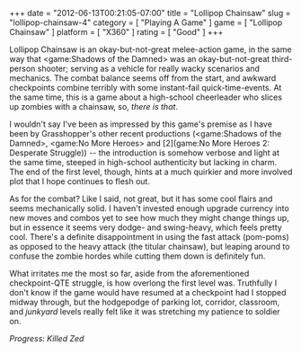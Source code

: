 +++
date = "2012-06-13T00:21:05-07:00"
title = "Lollipop Chainsaw"
slug = "lollipop-chainsaw-4"
category = [ "Playing A Game" ]
game = [ "Lollipop Chainsaw" ]
platform = [ "X360" ]
rating = [ "Good" ]
+++

Lollipop Chainsaw is an okay-but-not-great melee-action game, in the same way that <game:Shadows of the Damned> was an okay-but-not-great third-person shooter; serving as a vehicle for really wacky scenarios and mechanics.  The combat balance seems off from the start, and awkward checkpoints combine terribly with some instant-fail quick-time-events.  At the same time, this is a game about a high-school cheerleader who slices up zombies with a chainsaw, so, <i>there is that</i>.

I wouldn't say I've been as impressed by this game's premise as I have been by Grasshopper's other recent productions (<game:Shadows of the Damned>, <game:No More Heroes> and [2](game:No More Heroes 2: Desperate Struggle)) -- the introduction is somehow verbose and light at the same time, steeped in high-school authenticity but lacking in charm.  The end of the first level, though, hints at a much quirkier and more involved plot that I hope continues to flesh out.

As for the combat?  Like I said, not great, but it has some cool flairs and seems mechanically solid.  I haven't invested enough upgrade currency into new moves and combos yet to see how much they might change things up, but in essence it seems very dodge- and swing-heavy, which feels pretty cool.  There's a definite disappointment in using the fast attack (pom-poms) as opposed to the heavy attack (the titular chainsaw), but leaping around to confuse the zombie hordes while cutting them down is definitely fun.

What irritates me the most so far, aside from the aforementioned checkpoint-QTE struggle, is how overlong the first level was.  Truthfully I don't know if the game would have resumed at a checkpoint had I stopped midway through, but the hodgepodge of parking lot, corridor, classroom, and <i>junkyard</i> levels really felt like it was stretching my patience to soldier on.

<i>Progress: Killed Zed</i>